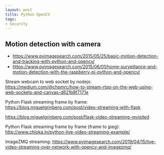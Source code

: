 ```yaml
---
layout: post
title: Python OpenCV
tags:
- Security
---
```


## Motion detection with camera

- https://www.pyimagesearch.com/2015/05/25/basic-motion-detection-and-tracking-with-python-and-opencv/
- https://www.pyimagesearch.com/2015/06/01/home-surveillance-and-motion-detection-with-the-raspberry-pi-python-and-opencv/

Stream webcam to web socket by nodejs: https://medium.com/@chpmrc/how-to-stream-rtsp-on-the-web-using-web-sockets-and-canvas-d821b8f7171e

Python Flask streaming frame by frame: https://blog.miguelgrinberg.com/post/video-streaming-with-flask

https://blog.miguelgrinberg.com/post/flask-video-streaming-revisited

Python Flask streaming frame by frame (frame to jpeg): http://www.chioka.in/python-live-video-streaming-example/

ImageZMQ streaming: https://www.pyimagesearch.com/2019/04/15/live-video-streaming-over-network-with-opencv-and-imagezmq/